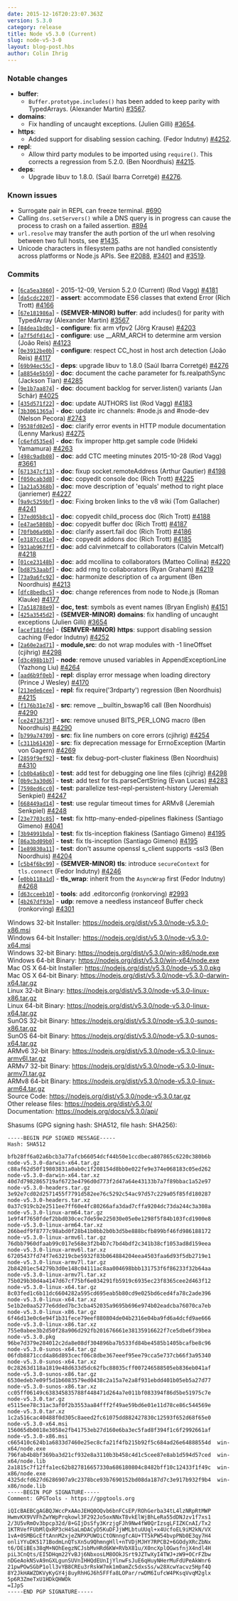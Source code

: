 ```yaml
---
date: 2015-12-16T20:23:07.363Z
version: 5.3.0
category: release
title: Node v5.3.0 (Current)
slug: node-v5-3-0
layout: blog-post.hbs
author: Colin Ihrig
---
```


### Notable changes

* **buffer**:
  - `Buffer.prototype.includes()` has been added to keep parity with TypedArrays. (Alexander Martin) [#3567](https://github.com/nodejs/node/pull/3567).
* **domains**:
  - Fix handling of uncaught exceptions. (Julien Gilli) [#3654](https://github.com/nodejs/node/pull/3654).
* **https**:
  - Added support for disabling session caching. (Fedor Indutny) [#4252](https://github.com/nodejs/node/pull/4252).
* **repl**:
  - Allow third party modules to be imported using `require()`. This corrects a regression from 5.2.0. (Ben Noordhuis) [#4215](https://github.com/nodejs/node/pull/4215).
* **deps**:
  - Upgrade libuv to 1.8.0. (Saúl Ibarra Corretgé) [#4276](https://github.com/nodejs/node/pull/4276).


### Known issues

* Surrogate pair in REPL can freeze terminal. [#690](https://github.com/nodejs/node/issues/690)
* Calling `dns.setServers()` while a DNS query is in progress can cause the process to crash on a failed assertion. [#894](https://github.com/nodejs/node/issues/894)
* `url.resolve` may transfer the auth portion of the url when resolving between two full hosts, see [#1435](https://github.com/nodejs/node/issues/1435).
* Unicode characters in filesystem paths are not handled consistently across platforms or Node.js APIs. See [#2088](https://github.com/nodejs/node/issues/2088), [#3401](https://github.com/nodejs/node/issues/3401) and [#3519](https://github.com/nodejs/node/issues/3519).

### Commits

* [[`6ca5ea3860`](https://github.com/nodejs/node/commit/6ca5ea3860)] - 2015-12-09, Version 5.2.0 (Current) (Rod Vagg) [#4181](https://github.com/nodejs/node/pull/4181)
* [[`da5cdc2207`](https://github.com/nodejs/node/commit/da5cdc2207)] - **assert**: accommodate ES6 classes that extend Error (Rich Trott) [#4166](https://github.com/nodejs/node/pull/4166)
* [[`67e181986a`](https://github.com/nodejs/node/commit/67e181986a)] - **(SEMVER-MINOR)** **buffer**: add includes() for parity with TypedArray (Alexander Martin) [#3567](https://github.com/nodejs/node/pull/3567)
* [[`84dea1bd0c`](https://github.com/nodejs/node/commit/84dea1bd0c)] - **configure**: fix arm vfpv2 (Jörg Krause) [#4203](https://github.com/nodejs/node/pull/4203)
* [[`a7f5dfd14c`](https://github.com/nodejs/node/commit/a7f5dfd14c)] - **configure**: use \_\_ARM\_ARCH to determine arm version (João Reis) [#4123](https://github.com/nodejs/node/pull/4123)
* [[`0e3912be0b`](https://github.com/nodejs/node/commit/0e3912be0b)] - **configure**: respect CC\_host in host arch detection (João Reis) [#4117](https://github.com/nodejs/node/pull/4117)
* [[`69b94ec55c`](https://github.com/nodejs/node/commit/69b94ec55c)] - **deps**: upgrade libuv to 1.8.0 (Saúl Ibarra Corretgé) [#4276](https://github.com/nodejs/node/pull/4276)
* [[`a8854e5b59`](https://github.com/nodejs/node/commit/a8854e5b59)] - **doc**: document the cache parameter for fs.realpathSync (Jackson Tian) [#4285](https://github.com/nodejs/node/pull/4285)
* [[`9e1b7aa874`](https://github.com/nodejs/node/commit/9e1b7aa874)] - **doc**: document backlog for server.listen() variants (Jan Schär) [#4025](https://github.com/nodejs/node/pull/4025)
* [[`435d571f22`](https://github.com/nodejs/node/commit/435d571f22)] - **doc**: update AUTHORS list (Rod Vagg) [#4183](https://github.com/nodejs/node/pull/4183)
* [[`3b3061365a`](https://github.com/nodejs/node/commit/3b3061365a)] - **doc**: update irc channels: #node.js and #node-dev (Nelson Pecora) [#2743](https://github.com/nodejs/node/pull/2743)
* [[`9538fd02e5`](https://github.com/nodejs/node/commit/9538fd02e5)] - **doc**: clarify error events in HTTP module documentation (Lenny Markus) [#4275](https://github.com/nodejs/node/pull/4275)
* [[`c6efd535e4`](https://github.com/nodejs/node/commit/c6efd535e4)] - **doc**: fix improper http.get sample code (Hideki Yamamura) [#4263](https://github.com/nodejs/node/pull/4263)
* [[`498c9adb08`](https://github.com/nodejs/node/commit/498c9adb08)] - **doc**: add CTC meeting minutes 2015-10-28 (Rod Vagg) [#3661](https://github.com/nodejs/node/pull/3661)
* [[`671347cf13`](https://github.com/nodejs/node/commit/671347cf13)] - **doc**: fixup socket.remoteAddress (Arthur Gautier) [#4198](https://github.com/nodejs/node/pull/4198)
* [[`f050cab3d8`](https://github.com/nodejs/node/commit/f050cab3d8)] - **doc**: copyedit console doc (Rich Trott) [#4225](https://github.com/nodejs/node/pull/4225)
* [[`1a21a5368b`](https://github.com/nodejs/node/commit/1a21a5368b)] - **doc**: move description of 'equals' method to right place (janriemer) [#4227](https://github.com/nodejs/node/pull/4227)
* [[`9a9c5259bf`](https://github.com/nodejs/node/commit/9a9c5259bf)] - **doc**: Fixing broken links to the v8 wiki (Tom Gallacher) [#4241](https://github.com/nodejs/node/pull/4241)
* [[`37ed05b8c1`](https://github.com/nodejs/node/commit/37ed05b8c1)] - **doc**: copyedit child_process doc (Rich Trott) [#4188](https://github.com/nodejs/node/pull/4188)
* [[`e47ae5808b`](https://github.com/nodejs/node/commit/e47ae5808b)] - **doc**: copyedit buffer doc (Rich Trott) [#4187](https://github.com/nodejs/node/pull/4187)
* [[`70fb06a90b`](https://github.com/nodejs/node/commit/70fb06a90b)] - **doc**: clarify assert.fail doc (Rich Trott) [#4186](https://github.com/nodejs/node/pull/4186)
* [[`e3187cc81e`](https://github.com/nodejs/node/commit/e3187cc81e)] - **doc**: copyedit addons doc (Rich Trott) [#4185](https://github.com/nodejs/node/pull/4185)
* [[`931ab967ff`](https://github.com/nodejs/node/commit/931ab967ff)] - **doc**: add calvinmetcalf to collaborators (Calvin Metcalf) [#4218](https://github.com/nodejs/node/pull/4218)
* [[`01ce23148b`](https://github.com/nodejs/node/commit/01ce23148b)] - **doc**: add mcollina to collaborators (Matteo Collina) [#4220](https://github.com/nodejs/node/pull/4220)
* [[`bd8753aabf`](https://github.com/nodejs/node/commit/bd8753aabf)] - **doc**: add rmg to collaborators (Ryan Graham) [#4219](https://github.com/nodejs/node/pull/4219)
* [[`73a9a6fc92`](https://github.com/nodejs/node/commit/73a9a6fc92)] - **doc**: harmonize description of `ca` argument (Ben Noordhuis) [#4213](https://github.com/nodejs/node/pull/4213)
* [[`dfc8bedbc5`](https://github.com/nodejs/node/commit/dfc8bedbc5)] - **doc**: change references from node to Node.js (Roman Klauke) [#4177](https://github.com/nodejs/node/pull/4177)
* [[`7a518788e9`](https://github.com/nodejs/node/commit/7a518788e9)] - **doc, test**: symbols as event names (Bryan English) [#4151](https://github.com/nodejs/node/pull/4151)
* [[`425a3545d2`](https://github.com/nodejs/node/commit/425a3545d2)] - **(SEMVER-MINOR)** **domains**: fix handling of uncaught exceptions (Julien Gilli) [#3654](https://github.com/nodejs/node/pull/3654)
* [[`acef181fde`](https://github.com/nodejs/node/commit/acef181fde)] - **(SEMVER-MINOR)** **https**: support disabling session caching (Fedor Indutny) [#4252](https://github.com/nodejs/node/pull/4252)
* [[`2a60e2ad71`](https://github.com/nodejs/node/commit/2a60e2ad71)] - **module,src**: do not wrap modules with -1 lineOffset (cjihrig) [#4298](https://github.com/nodejs/node/pull/4298)
* [[`d3c498b1b7`](https://github.com/nodejs/node/commit/d3c498b1b7)] - **node**: remove unused variables in AppendExceptionLine (Yazhong Liu) [#4264](https://github.com/nodejs/node/pull/4264)
* [[`aad6b9f0eb`](https://github.com/nodejs/node/commit/aad6b9f0eb)] - **repl**: display error message when loading directory (Prince J Wesley) [#4170](https://github.com/nodejs/node/pull/4170)
* [[`213ede6cee`](https://github.com/nodejs/node/commit/213ede6cee)] - **repl**: fix require('3rdparty') regression (Ben Noordhuis) [#4215](https://github.com/nodejs/node/pull/4215)
* [[`f176b31e74`](https://github.com/nodejs/node/commit/f176b31e74)] - **src**: remove \_\_builtin\_bswap16 call (Ben Noordhuis) [#4290](https://github.com/nodejs/node/pull/4290)
* [[`ce2471673f`](https://github.com/nodejs/node/commit/ce2471673f)] - **src**: remove unused BITS_PER_LONG macro (Ben Noordhuis) [#4290](https://github.com/nodejs/node/pull/4290)
* [[`b799a74709`](https://github.com/nodejs/node/commit/b799a74709)] - **src**: fix line numbers on core errors (cjihrig) [#4254](https://github.com/nodejs/node/pull/4254)
* [[`c311b61430`](https://github.com/nodejs/node/commit/c311b61430)] - **src**: fix deprecation message for ErrnoException (Martin von Gagern) [#4269](https://github.com/nodejs/node/pull/4269)
* [[`2859f9ef92`](https://github.com/nodejs/node/commit/2859f9ef92)] - **test**: fix debug-port-cluster flakiness (Ben Noordhuis) [#4310](https://github.com/nodejs/node/pull/4310)
* [[`cb0b4a6bc0`](https://github.com/nodejs/node/commit/cb0b4a6bc0)] - **test**: add test for debugging one line files (cjihrig) [#4298](https://github.com/nodejs/node/pull/4298)
* [[`0b9c3a30d6`](https://github.com/nodejs/node/commit/0b9c3a30d6)] - **test**: add test for tls.parseCertString (Evan Lucas) [#4283](https://github.com/nodejs/node/pull/4283)
* [[`7598ed6cc0`](https://github.com/nodejs/node/commit/7598ed6cc0)] - **test**: parallelize test-repl-persistent-history (Jeremiah Senkpiel) [#4247](https://github.com/nodejs/node/pull/4247)
* [[`668449ad14`](https://github.com/nodejs/node/commit/668449ad14)] - **test**: use regular timeout times for ARMv8 (Jeremiah Senkpiel) [#4248](https://github.com/nodejs/node/pull/4248)
* [[`23e7703c85`](https://github.com/nodejs/node/commit/23e7703c85)] - **test**: fix http-many-ended-pipelines flakiness (Santiago Gimeno) [#4041](https://github.com/nodejs/node/pull/4041)
* [[`3b94991bda`](https://github.com/nodejs/node/commit/3b94991bda)] - **test**: fix tls-inception flakiness (Santiago Gimeno) [#4195](https://github.com/nodejs/node/pull/4195)
* [[`86a3bd09b0`](https://github.com/nodejs/node/commit/86a3bd09b0)] - **test**: fix tls-inception (Santiago Gimeno) [#4195](https://github.com/nodejs/node/pull/4195)
* [[`1e89830a11`](https://github.com/nodejs/node/commit/1e89830a11)] - **test**: don't assume openssl s\_client supports -ssl3 (Ben Noordhuis) [#4204](https://github.com/nodejs/node/pull/4204)
* [[`c5b4f6bc99`](https://github.com/nodejs/node/commit/c5b4f6bc99)] - **(SEMVER-MINOR)** **tls**: introduce `secureContext` for `tls.connect` (Fedor Indutny) [#4246](https://github.com/nodejs/node/pull/4246)
* [[`e0bb118a1d`](https://github.com/nodejs/node/commit/e0bb118a1d)] - **tls_wrap**: inherit from the `AsyncWrap` first (Fedor Indutny) [#4268](https://github.com/nodejs/node/pull/4268)
* [[`d63cceeb10`](https://github.com/nodejs/node/commit/d63cceeb10)] - **tools**: add .editorconfig (ronkorving) [#2993](https://github.com/nodejs/node/pull/2993)
* [[`4b267df93e`](https://github.com/nodejs/node/commit/4b267df93e)] - **udp**: remove a needless instanceof Buffer check (ronkorving) [#4301](https://github.com/nodejs/node/pull/4301)



Windows 32-bit Installer: https://nodejs.org/dist/v5.3.0/node-v5.3.0-x86.msi<br>
Windows 64-bit Installer: https://nodejs.org/dist/v5.3.0/node-v5.3.0-x64.msi<br>
Windows 32-bit Binary: https://nodejs.org/dist/v5.3.0/win-x86/node.exe<br>
Windows 64-bit Binary: https://nodejs.org/dist/v5.3.0/win-x64/node.exe<br>
Mac OS X 64-bit Installer: https://nodejs.org/dist/v5.3.0/node-v5.3.0.pkg<br>
Mac OS X 64-bit Binary: https://nodejs.org/dist/v5.3.0/node-v5.3.0-darwin-x64.tar.gz<br>
Linux 32-bit Binary: https://nodejs.org/dist/v5.3.0/node-v5.3.0-linux-x86.tar.gz<br>
Linux 64-bit Binary: https://nodejs.org/dist/v5.3.0/node-v5.3.0-linux-x64.tar.gz<br>
SunOS 32-bit Binary: https://nodejs.org/dist/v5.3.0/node-v5.3.0-sunos-x86.tar.gz<br>
SunOS 64-bit Binary: https://nodejs.org/dist/v5.3.0/node-v5.3.0-sunos-x64.tar.gz<br>
ARMv6 32-bit Binary: https://nodejs.org/dist/v5.3.0/node-v5.3.0-linux-armv6l.tar.gz<br>
ARMv7 32-bit Binary: https://nodejs.org/dist/v5.3.0/node-v5.3.0-linux-armv7l.tar.gz<br>
ARMv8 64-bit Binary: https://nodejs.org/dist/v5.3.0/node-v5.3.0-linux-arm64.tar.gz<br>
Source Code: https://nodejs.org/dist/v5.3.0/node-v5.3.0.tar.gz<br>
Other release files: https://nodejs.org/dist/v5.3.0/<br>
Documentation: https://nodejs.org/docs/v5.3.0/api/

Shasums (GPG signing hash: SHA512, file hash: SHA256):
```
-----BEGIN PGP SIGNED MESSAGE-----
Hash: SHA512

bfb28ff6a02a6bcb3a77afcb66054dcf44b50e1ccdbeca807865c6220c380b6b  node-v5.3.0-darwin-x64.tar.gz
c88af62d50f19803831a0ab0c1f208154d8bb0e022fe9e374e068183c05ed262  node-v5.3.0-darwin-x64.tar.xz
40d7d7982865719af6723e4796d0d773f2d47a64e43133b7a7f89bbac1a52e97  node-v5.3.0-headers.tar.gz
3e92e7cd02d2571455f7791d582ee76c5292c54ac97d57c229a05f85fd180287  node-v5.3.0-headers.tar.xz
0a37c919cb2e2511ee7ff60e4fc80266afa3dad7cffa9204dc73da244c3a308a  node-v5.3.0-linux-arm64.tar.gz
1e9f4f7650fdef2bbd030cec7de59e225030e05e0e1298f5f84b103fcd1900e8  node-v5.3.0-linux-arm64.tar.xz
266bedf9f8777c98abd0f28b41b0bb2b0b3d5be888bcfb899bf46fd986188172  node-v5.3.0-linux-armv6l.tar.gz
76dbb7960dfaab99c017e568e3f2b4b7c7bd4bdf2c341b38cf1053ad8d159eea  node-v5.3.0-linux-armv6l.tar.xz
67205437fd74f7e63219cbe5932f83b064884204eea4503faa6d93f5db2719e1  node-v5.3.0-linux-armv7l.tar.gz
2b84201ec54279b3d0e148c04111ac8aa004698bbb131753f6f86233f32b64aa  node-v5.3.0-linux-armv7l.tar.xz
75b029b30d4a4147d67cf75bf6e034291fb5919c6935ec23f8365cee2d463f12  node-v5.3.0-linux-x64.tar.gz
8c03fed1c6b11dc6604282a595cd695eab5b80cd9e025bd6ced4fa78c2ade396  node-v5.3.0-linux-x64.tar.xz
5e1b2e0aa5277e6dded7bc3cba452035a9695b696e974b02eadcba76070ca7eb  node-v5.3.0-linux-x86.tar.gz
6f46d13e0c6e94f1b31fece79eef880804de04b2316e04ba9fd6a4dcfd9ae666  node-v5.3.0-linux-x86.tar.xz
755e0abee3b2d50f28a906d292fb201676661e38135916622f7ce5dbe6f39bea  node-v5.3.0.pkg
96be7d379e284012c2da8e08df304896ba7b533fd84be4585b1405bcafbe8c96  node-v5.3.0-sunos-x64.tar.gz
06fdb8871ccd4a86d893cecf06c8dbe367eeef95ee79cca5e737cb66f3a95340  node-v5.3.0-sunos-x64.tar.xz
0c28263d118a1819e48d633d5dc62fbc88035cff007246588505eb836eb041af  node-v5.3.0-sunos-x86.tar.gz
6530edeb7e09f5d1b6083579ed0438c2a15a7e2a8f931ebdd401b05eb5a27d77  node-v5.3.0-sunos-x86.tar.xz
cc05ff06149c638345835788f448471d264a7e011bf083394f86d5be51975c7e  node-v5.3.0.tar.gz
e5115ee78c31ac3af0f2b3553aa84fff2f49ae59bd6e01e11d78ce86c544569e  node-v5.3.0.tar.xz
1c2a516cac40488f0d305c8aeed2fc61075dd882427830c12593f652d68f65e0  node-v5.3.0-x64.msi
156065db0018e3058e2fb41753eb27d160e6ba3ec5fad8f394f1c6f2992661af  node-v5.3.0-x86.msi
c665410c624b1a6833d7460e25ec8cfa21f4fb215b92f5c684ad26e64888554d  win-x64/node.exe
796fab4b8bf369ba3d21cf932e8a3110b3b458c4d1c5cee87e8ab1d594d57ced  win-x64/node.lib
2a1815c7f12ffa1ec62b827816657330a686180804c8482bff10c12433f1f49c  win-x86/node.exe
4325dcfd627d6286907a9c2378bce93b7690152bd08da187d7c3e917b932f9b4  win-x86/node.lib
-----BEGIN PGP SIGNATURE-----
Comment: GPGTools - https://gpgtools.org

iQIcBAEBCgAGBQJWccPxAAoJEHQ0OQvb6bnFCsEP/ROhGerba34tL4lzNRpRtMWP
HwmvKX9VVFhZwYWpPrqkowl3F292Jo5oxNNxT8vkElWjBhLeRa55dDNJzv1f7xs1
2/3U5vRmOv3bpcp32d/8+GIjDsSfy3KrzjgFJh9Nw4fW0QrIzsgLFIZKCnAI/Tx2
1KTRVefFUbMlQxRP3cH4SaLmDACyD5KuDFJjWMLbtuUUql+x4UcfoEL9iM2kN/VX
1vA+0SMBGcEftAnnM2xjeZNPXPUWOiCtONnngfcAU+TT5kPW54bvpPNb0E3qy7H4
onliYYuDK5171BodmLnQTsXn5u9QhmngHll+nTVDjMJHY7RPCB2+6GOdyXRcZbNx
t6/DEiBEs38qM+NOhEegzNCJsbMvHRd6KW+RVbX81u/X0ncXplOGwsfnjX4ndl4H
piL3CnQts/EI5DHqm22YvBJj6NbxosLM8OOkJSrt9JZTwXyI4TWJ+zW9+OCrFZbw
nDGeAokNSvA9nGXLgunSUVnIHHQdEUnIjYlnwFsJuE6qHuyNHerMuFdUPeAkWnr6
21pwPOwSGbP1oll3vYB8CREu3rRskW7mk1m0amZc5dxsSs/w28XcwYacvz5Hpf4Q
8Y2JkHAWZDKVyKyGY4j8uyRhHGJ6h5FFfa8LOPar/rwDM6IufcW4PKsqVvqM2glx
5p6R3ZmeTxU1HDkQHWOk
=IJpS
-----END PGP SIGNATURE-----

```
